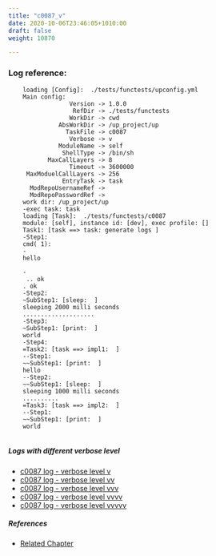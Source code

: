 ```yaml
---
title: "c0087_v"
date: 2020-10-06T23:46:05+1010:00
draft: false
weight: 10870

---
```


### Log reference: <no value>

```
    loading [Config]:  ./tests/functests/upconfig.yml
    Main config:
                 Version -> 1.0.0
                  RefDir -> ./tests/functests
                 WorkDir -> cwd
              AbsWorkDir -> /up_project/up
                TaskFile -> c0087
                 Verbose -> v
              ModuleName -> self
               ShellType -> /bin/sh
           MaxCallLayers -> 8
                 Timeout -> 3600000
     MaxModuelCallLayers -> 256
               EntryTask -> task
      ModRepoUsernameRef -> 
      ModRepoPasswordRef -> 
    work dir: /up_project/up
    -exec task: task
    loading [Task]:  ./tests/functests/c0087
    module: [self], instance id: [dev], exec profile: []
    Task1: [task ==> task: generate logs ]
    -Step1:
    cmd( 1):
    -
    hello
    
    -
     .. ok
    . ok
    -Step2:
    ~SubStep1: [sleep:  ]
    sleeping 2000 milli seconds
    ....................
    -Step3:
    ~SubStep1: [print:  ]
    world
    -Step4:
    =Task2: [task ==> impl1:  ]
    --Step1:
    ~~SubStep1: [print:  ]
    hello
    --Step2:
    ~~SubStep1: [sleep:  ]
    sleeping 1000 milli seconds
    ..........
    =Task3: [task ==> impl2:  ]
    --Step1:
    ~~SubStep1: [print:  ]
    world
    
```

##### Logs with different verbose level
* [c0087 log - verbose level v](../../logs/c0087_v)
* [c0087 log - verbose level vv](../../logs/c0087_vv)
* [c0087 log - verbose level vvv](../../logs/c0087_vvv)
* [c0087 log - verbose level vvvv](../../logs/c0087_vvvv)
* [c0087 log - verbose level vvvvv](../../logs/c0087_vvvvv)

##### References
* [Related Chapter](../../cmd-func/c0087)
